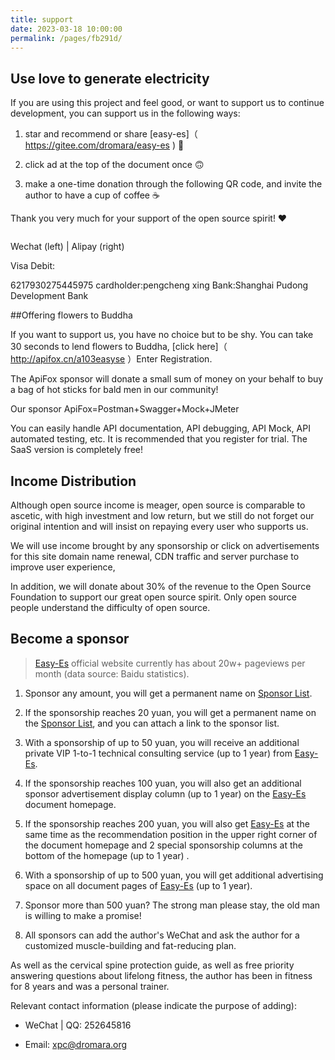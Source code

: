 ```yaml
---
title: support
date: 2023-03-18 10:00:00
permalink: /pages/fb291d/
---
```


## Use love to generate electricity

If you are using this project and feel good, or want to support us to continue development, you can support us in the following ways:

1. star and recommend or share [easy-es]（ https://gitee.com/dromara/easy-es ) 🚀

2. click ad at the top of the document once 🙃

3. make a one-time donation through the following QR code, and invite the author to have a cup of coffee ☕ ️

Thank you very much for your support of the open source spirit! ❤️

<img :src="$withBase('/img/vx-donate.png')" style="zoom: 95%"><img :src="$withBase('/img/alipay-donate.png')" style="zoom: 95%">

Wechat (left) | Alipay (right)

Visa Debit:

6217930275445975 cardholder:pengcheng xing Bank:Shanghai Pudong Development Bank

##Offering flowers to Buddha

If you want to support us, you have no choice but to be shy. You can take 30 seconds to lend flowers to Buddha, [click here]（ http://apifox.cn/a103easyse ）Enter Registration.

The ApiFox sponsor will donate a small sum of money on your behalf to buy a bag of hot sticks for bald men in our community!

Our sponsor ApiFox=Postman+Swagger+Mock+JMeter

You can easily handle API documentation, API debugging, API Mock, API automated testing, etc. It is recommended that you register for trial. The SaaS version is completely free!

## Income Distribution

Although open source income is meager, open source is comparable to ascetic, with high investment and low return, but we still do not forget our original intention and will insist on repaying every user who supports us.

We will use income brought by any sponsorship or click on advertisements for this site domain name renewal, CDN traffic and server purchase to improve user experience,

In addition, we will donate about 30% of the revenue to the Open Source Foundation to support our great open source spirit. Only open source people understand the difficulty of open source.

## Become a sponsor

> [Easy-Es](https://easy-es.cn/) official website currently has about 20w+ pageviews per month (data source: Baidu statistics).

1. Sponsor any amount, you will get a permanent name on [Sponsor List](/pages/b52ac5/).

2. If the sponsorship reaches 20 yuan, you will get a permanent name on the [Sponsor List](/pages/b52ac5/), and you can attach a link to the sponsor list.

3. With a sponsorship of up to 50 yuan, you will receive an additional private VIP 1-to-1 technical consulting service (up to 1 year) from [Easy-Es](https://easy-es.cn/).

4. If the sponsorship reaches 100 yuan, you will also get an additional sponsor advertisement display column (up to 1 year) on the [Easy-Es](https://easy-es.cn/) document homepage.

5. If the sponsorship reaches 200 yuan, you will also get [Easy-Es](https://easy-es.cn/) at the same time as the recommendation position in the upper right corner of the document homepage and 2 special sponsorship columns at the bottom of the homepage (up to 1 year) .

6. With a sponsorship of up to 500 yuan, you will get additional advertising space on all document pages of [Easy-Es](https://easy-es.cn/) (up to 1 year).

7. Sponsor more than 500 yuan? The strong man please stay, the old man is willing to make a promise!

8. All sponsors can add the author's WeChat and ask the author for a customized muscle-building and fat-reducing plan.

As well as the cervical spine protection guide, as well as free priority answering questions about lifelong fitness, the author has been in fitness for 8 years and was a personal trainer.

Relevant contact information (please indicate the purpose of adding):

* WeChat | QQ: 252645816

* Email: xpc@dromara.org
